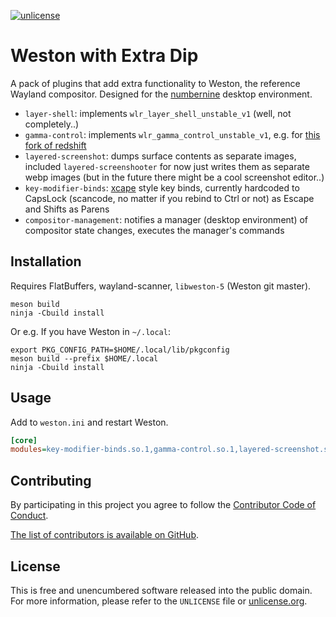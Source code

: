 [![unlicense](https://img.shields.io/badge/un-license-green.svg?style=flat)](https://unlicense.org)

# Weston with Extra Dip

A pack of plugins that add extra functionality to Weston, the reference Wayland compositor.
Designed for the [numbernine] desktop environment.

[numbernine]: https://github.com/myfreeweb/numbernine

- `layer-shell`: implements `wlr_layer_shell_unstable_v1` (well, not completely..)
- `gamma-control`: implements `wlr_gamma_control_unstable_v1`, e.g. for [this fork of redshift](https://github.com/minus7/redshift/tree/wayland)
- `layered-screenshot`: dumps surface contents as separate images, included `layered-screenshooter` for now just writes them as separate webp images (but in the future there might be a cool screenshot editor..)
- `key-modifier-binds`: [xcape](https://github.com/alols/xcape) style key binds, currently hardcoded to CapsLock (scancode, no matter if you rebind to Ctrl or not) as Escape and Shifts as Parens
- `compositor-management`: notifies a manager (desktop environment) of compositor state changes, executes the manager's commands

## Installation

Requires FlatBuffers, wayland-scanner, `libweston-5` (Weston git master).

```shell
meson build
ninja -Cbuild install
```

Or e.g. If you have Weston in `~/.local`:

```shell
export PKG_CONFIG_PATH=$HOME/.local/lib/pkgconfig
meson build --prefix $HOME/.local
ninja -Cbuild install
```

## Usage

Add to `weston.ini` and restart Weston.

```ini
[core]
modules=key-modifier-binds.so.1,gamma-control.so.1,layered-screenshot.so.1,layer-shell.so.1
```

## Contributing

By participating in this project you agree to follow the [Contributor Code of Conduct](https://contributor-covenant.org/version/1/4/).

[The list of contributors is available on GitHub](https://github.com/myfreeweb/weston-extra-dip/graphs/contributors).

## License

This is free and unencumbered software released into the public domain.  
For more information, please refer to the `UNLICENSE` file or [unlicense.org](http://unlicense.org).
